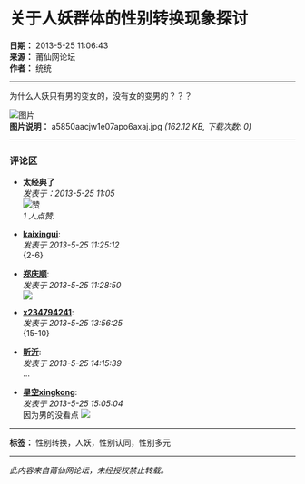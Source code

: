 # 关于人妖群体的性别转换现象探讨

**日期：** 2013-5-25 11:06:43  
**来源：** 莆仙网论坛  
**作者：** 统统  

---

为什么人妖只有男的变女的，没有女的变男的？？？

![图片](https://imgbbs.0594.com/forum/201305/25/110555v3i01rr4ky5vl5l7.jpg)  
**图片说明：** a5850aacjw1e07apo6axaj.jpg _(162.12 KB, 下载次数: 0)_

---

### 评论区

- **太经典了**  
  _发表于：2013-5-25 11:05_  
  ![赞](https://staticbbs.0594.com/image/common/view_zan.jpg)  
  *1 人点赞.*

- **[kaixingui](space-uid-8620.html)**:  
_发表于 2013-5-25 11:25:12_  
  {2-6}  

- **[郑庆顺](space-uid-34712.html)**:  
_发表于 2013-5-25 11:28:50_  
  ![](https://staticbbs.0594.com/image/smiley/1/20.gif)  

- **[x234794241](space-uid-11601.html)**:  
_发表于 2013-5-25 13:56:25_  
  {15-10}  

- **[昕沂](space-uid-33385.html)**:  
_发表于 2013-5-25 14:15:39_  
  ...  

- **[星空xingkong](space-uid-23314.html)**:  
_发表于 2013-5-25 15:05:04_  
因为男的没看点 ![](https://staticbbs.0594.com/image/smiley/23/3.gif)

---

**标签：** 性别转换，人妖，性别认同，性别多元  

---  

*此内容来自莆仙网论坛，未经授权禁止转载。*